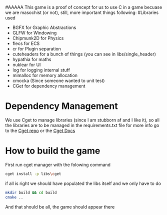 #AAAAA
This game is a proof of concept for us to use C in a game becuase we are masochist (or not), still, more important things following:
#Libraries used
- BGFX for Graphic Abstractions
- GLFW for Windowing 
- Chipmunk2D for Physics
- flecs for ECS
- cr for Plugin separation
- cuteheaders for a bunch of things (you can see in libs/single_header)
- hypathia for maths
- nuklear for UI
- log for logging internal stuff 
- mimalloc for memory allocation
- cmocka (Since someone wanted to unit test)
- CGet for dependency management
# Dependency Management
We use Cget to manage libraries (since I am stubborn af and I like it), so all the libraries are to be managed in the requirements.txt file for more info go to the [Cget repo](https://github.com/pfultz2/cget) or the [Cget Docs](https://cget.readthedocs.io/) 
# How to build the game
First run cget manager with the folowing command
```bash
cget install -p libs\cget
```
if all is right we should have populated the libs itself and we only have to do
```bash
mkdir build && cd build
cmake ..
```
And that should be all, the game should appear there